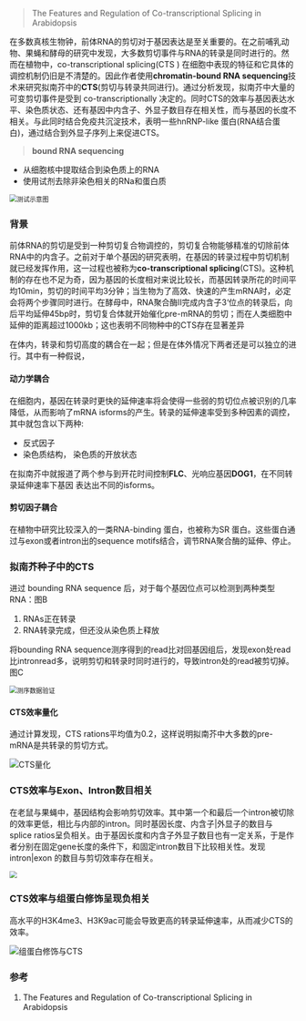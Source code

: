 >   
>
>   The Features and Regulation of Co-transcriptional Splicing in Arabidopsis  

在多数真核生物钟，前体RNA的剪切对于基因表达是至关重要的。在之前哺乳动物、果蝇和酵母的研究中发现，大多数剪切事件与RNA的转录是同时进行的。然而在植物中，co-transcriptional splicing(CTS ) 在细胞中表现的特征和它具体的调控机制仍旧是不清楚的。因此作者使用**chromatin-bound RNA sequencing**技术来研究拟南芥中的**CTS**(剪切与转录共同进行)。通过分析发现，拟南芥中大量的可变剪切事件是受到 co-transcriptionally 决定的。同时CTS的效率与基因表达水平、染色质状态、还有基因中内含子、外显子数目存在相关性，而与基因的长度不相关。与此同时结合免疫共沉淀技术，表明一些hnRNP-like 蛋白(RNA结合蛋白)，通过结合到外显子序列上来促进CTS。



> **bound RNA sequencing**

+ 从细胞核中提取结合到染色质上的RNA
+ 使用试剂去除非染色相关的RNa和蛋白质

<img src="https://43423.oss-cn-beijing.aliyuncs.com/img/20200326132718.png" alt="测试示意图" style="zoom: 80%;" />

### 背景

前体RNA的剪切是受到一种剪切复合物调控的，剪切复合物能够精准的切除前体RNA中的内含子。之前对于单个基因的研究表明，在基因的转录过程中剪切机制就已经发挥作用，这一过程也被称为**co-transcriptional splicing**(CTS)。这种机制的存在也不足为奇，因为基因的长度相对来说比较长，而基因转录所花的时间平均10min，剪切的时间平均3分钟；当生物为了高效、快速的产生mRNA时，必定会将两个步骤同时进行。在酵母中，RNA聚合酶II完成内含子3‘位点的转录后，向后平均延伸45bp时，剪切复合体就开始催化pre-mRNA的剪切；而在人类细胞中延伸的距离超过1000kb；这也表明不同物种中的CTS存在显著差异



在体内，转录和剪切高度的耦合在一起；但是在体外情况下两者还是可以独立的进行。其中有一种假说，

#### **动力学耦合**

在细胞内，基因在转录时更快的延伸速率将会使得一些弱的剪切位点被识别的几率降低，从而影响了mRNA isforms的产生。转录的延伸速率受到多种因素的调控，其中就包含以下两种:

+ 反式因子 
+ 染色质结构， 染色质的开放状态

在拟南芥中就报道了两个参与到开花时间控制**FLC**、光响应基因**DOG1**，在不同转录延伸速率下基因 表达出不同的isforms。

#### 剪切因子耦合

在植物中研究比较深入的一类RNA-binding 蛋白，也被称为SR 蛋白。这些蛋白通过与exon或者intron出的sequence motifs结合，调节RNA聚合酶的延伸、停止。



### 拟南芥种子中的CTS

进过 bounding RNA sequence 后，对于每个基因位点可以检测到两种类型RNA：图B

1. RNAs正在转录
2. RNA转录完成，但还没从染色质上释放

将bounding RNA sequence测序得到的read比对回基因组后，发现exon处read比intronread多，说明剪切和转录时同时进行的，导致intron处的read被剪切掉。图C

<img src="https://43423.oss-cn-beijing.aliyuncs.com/img/20200326133431.png" alt="测序数据验证" style="zoom: 80%;" />

#### CTS效率量化

通过计算发现，CTS rations平均值为0.2，这样说明拟南芥中大多数的pre-mRNA是共转录的剪切方式。

![CTS量化](https://43423.oss-cn-beijing.aliyuncs.com/img/20200326133934.png)



### CTS效率与Exon、Intron数目相关

在老鼠与果蝇中，基因结构会影响剪切效率。其中第一个和最后一个intron被切除的效率更低，相比与内部的intron。同时基因长度、内含子|外显子的数目与 splice ratios呈负相关。由于基因长度和内含子外显子数目也有一定关系，于是作者分别在固定gene长度的条件下，和固定intron数目下比较相关性。发现intron|exon 的数目与剪切效率存在相关。

<img src="https://43423.oss-cn-beijing.aliyuncs.com/img/20200326145813.png" style="zoom:80%;" />

### CTS效率与组蛋白修饰呈现负相关

高水平的H3K4me3、H3K9ac可能会导致更高的转录延伸速率，从而减少CTS的效率。

![组蛋白修饰与CTS](https://43423.oss-cn-beijing.aliyuncs.com/img/20200326150123.png)



### 参考

1.   The Features and Regulation of Co-transcriptional Splicing in Arabidopsis  